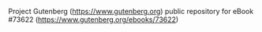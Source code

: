 Project Gutenberg (https://www.gutenberg.org) public repository for
eBook #73622 (https://www.gutenberg.org/ebooks/73622)
